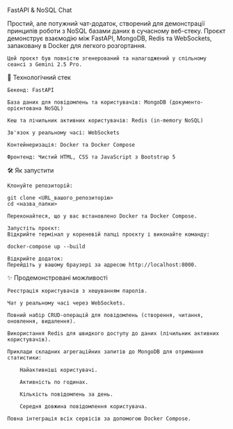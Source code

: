 FastAPI & NoSQL Chat

Простий, але потужний чат-додаток, створений для демонстрації принципів роботи з NoSQL базами даних в сучасному веб-стеку. Проєкт демонструє взаємодію між FastAPI, MongoDB, Redis та WebSockets, запаковану в Docker для легкого розгортання.

    Цей проєкт був повністю згенерований та налагоджений у спільному сеансі з Gemini 2.5 Pro.

🚀 Технологічний стек

    Бекенд: FastAPI

    База даних для повідомлень та користувачів: MongoDB (документо-орієнтована NoSQL)

    Кеш та лічильник активних користувачів: Redis (in-memory NoSQL)

    Зв'язок у реальному часі: WebSockets

    Контейнеризація: Docker та Docker Compose

    Фронтенд: Чистий HTML, CSS та JavaScript з Bootstrap 5

🛠️ Як запустити

    Клонуйте репозиторій:

    git clone <URL_вашого_репозиторію>
    cd <назва_папки>

    Переконайтеся, що у вас встановлено Docker та Docker Compose.

    Запустіть проєкт:
    Відкрийте термінал у кореневій папці проєкту і виконайте команду:

    docker-compose up --build

    Відкрийте додаток:
    Перейдіть у вашому браузері за адресою http://localhost:8000.

✨ Продемонстровані можливості

    Реєстрація користувачів з хешуванням паролів.

    Чат у реальному часі через WebSockets.

    Повний набір CRUD-операцій для повідомлень (створення, читання, оновлення, видалення).

    Використання Redis для швидкого доступу до даних (лічильник активних користувачів).

    Приклади складних агрегаційних запитів до MongoDB для отримання статистики:

        Найактивніші користувачі.

        Активність по годинах.

        Кількість повідомлень за день.

        Середня довжина повідомлення користувача.

    Повна інтеграція всіх сервісів за допомогою Docker Compose.
